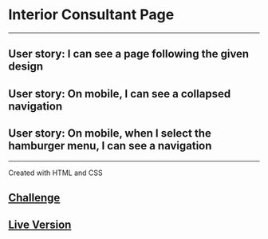# Interior Consultant Page

---

## User story: I can see a page following the given design

## User story: On mobile, I can see a collapsed navigation

## User story: On mobile, when I select the hamburger menu, I can see a navigation

---

Created with HTML and CSS

## [Challenge](https://devchallenges.io/challenges/Jymh2b2FyebRTUljkNcb)

## [Live Version](http://responsive-project.surge.sh/#home)
